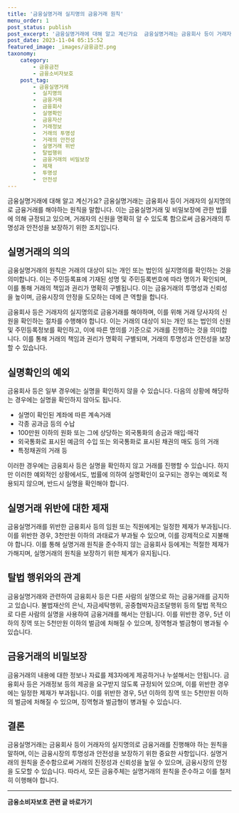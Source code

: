 ```yaml
---
title: '금융실명거래 실지명의 금융거래 원칙'
menu_order: 1
post_status: publish
post_excerpt: '금융실명거래에 대해 알고 계신가요  금융실명거래는 금융회사 등이 거래자의 실지명의로 금융거래를 해야하는 원칙을 말합니다. 이는 금융실명거래 및 비밀보장에 관한 법률에 의해 규정되고 있으며, 거래자의 신원을 명확히 알 수 있도록 함으로써 금융거래의 투명성과 안전성을 보장하기 위한 조치입니다.'
post_date: 2023-11-04 05:15:52
featured_image: _images/금융금전.png
taxonomy:
    category:
        - 금융금전
        - 금융소비자보호
    post_tag:
        - 금융실명거래
        -  실지명의
        -  금융거래
        -  금융회사
        -  실명확인
        -  금융자산
        -  거래정보
        -  거래의 투명성
        -  거래의 안전성
        -  실명거래 위반
        -  탈법행위
        -  금융거래의 비밀보장
        -  제재
        -  투명성
        -  안전성
---
```



금융실명거래에 대해 알고 계신가요? 금융실명거래는 금융회사 등이 거래자의 실지명의로 금융거래를 해야하는 원칙을 말합니다. 이는 금융실명거래 및 비밀보장에 관한 법률에 의해 규정되고 있으며, 거래자의 신원을 명확히 알 수 있도록 함으로써 금융거래의 투명성과 안전성을 보장하기 위한 조치입니다.

## 실명거래의 의의

금융실명거래의 원칙은 거래의 대상이 되는 개인 또는 법인의 실지명의를 확인하는 것을 의미합니다. 이는 주민등록표에 기재된 성명 및 주민등록번호에 따라 명의가 확인되며, 이를 통해 거래의 책임과 권리가 명확히 구별됩니다. 이는 금융거래의 투명성과 신뢰성을 높이며, 금융시장의 안정을 도모하는 데에 큰 역할을 합니다.

금융회사 등은 거래자의 실지명의로 금융거래를 해야하며, 이를 위해 거래 당사자의 신원을 확인하는 절차를 수행해야 합니다. 이는 거래의 대상이 되는 개인 또는 법인의 신원 및 주민등록정보를 확인하고, 이에 따른 명의를 기준으로 거래를 진행하는 것을 의미합니다. 이를 통해 거래의 책임과 권리가 명확히 구별되며, 거래의 투명성과 안전성을 보장할 수 있습니다.

## 실명확인의 예외

금융회사 등은 일부 경우에는 실명을 확인하지 않을 수 있습니다. 다음의 상황에 해당하는 경우에는 실명을 확인하지 않아도 됩니다.

- 실명이 확인된 계좌에 따른 계속거래
- 각종 공과금 등의 수납
- 100만원 이하의 원화 또는 그에 상당하는 외국통화의 송금과 매입·매각
- 외국통화로 표시된 예금의 수입 또는 외국통화로 표시된 채권의 매도 등의 거래
- 특정채권의 거래 등

이러한 경우에는 금융회사 등은 실명을 확인하지 않고 거래를 진행할 수 있습니다. 하지만 이러한 예외적인 상황에서도, 법률에 의하여 실명확인이 요구되는 경우는 예외로 적용되지 않으며, 반드시 실명을 확인해야 합니다.

## 실명거래 위반에 대한 제재

금융실명거래를 위반한 금융회사 등의 임원 또는 직원에게는 일정한 제재가 부과됩니다. 이를 위반한 경우, 3천만원 이하의 과태료가 부과될 수 있으며, 이를 강제적으로 지불해야 합니다. 이를 통해 실명거래 원칙을 준수하지 않는 금융회사 등에게는 적절한 제재가 가해지며, 실명거래의 원칙을 보장하기 위한 체계가 유지됩니다.

## 탈법 행위와의 관계

금융실명거래와 관련하여 금융회사 등은 다른 사람의 실명으로 하는 금융거래를 금지하고 있습니다. 불법재산의 은닉, 자금세탁행위, 공중협박자금조달행위 등의 탈법 목적으로 다른 사람의 실명을 사용하여 금융거래를 해서는 안됩니다. 이를 위반한 경우, 5년 이하의 징역 또는 5천만원 이하의 벌금에 처해질 수 있으며, 징역형과 벌금형이 병과될 수 있습니다.

## 금융거래의 비밀보장

금융거래의 내용에 대한 정보나 자료를 제3자에게 제공하거나 누설해서는 안됩니다. 금융회사 등은 거래정보 등의 제공을 요구받지 않도록 규정되어 있으며, 이를 위반한 경우에는 일정한 제재가 부과됩니다. 이를 위반한 경우, 5년 이하의 징역 또는 5천만원 이하의 벌금에 처해질 수 있으며, 징역형과 벌금형이 병과될 수 있습니다.

## 결론

금융실명거래는 금융회사 등이 거래자의 실지명의로 금융거래를 진행해야 하는 원칙을 말하며, 이는 금융시장의 투명성과 안전성을 보장하기 위한 중요한 사항입니다. 실명거래의 원칙을 준수함으로써 거래의 진정성과 신뢰성을 높일 수 있으며, 금융시장의 안정을 도모할 수 있습니다. 따라서, 모든 금융주체는 실명거래의 원칙을 준수하고 이를 철저히 이행해야 합니다.
<!-- wp:separator -->
<hr class="wp-block-separator has-alpha-channel-opacity"/>
<!-- /wp:separator -->

<!-- wp:group {"backgroundColor":"base","layout":{"type":"constrained"}} -->
<div class="wp-block-group has-base-background-color has-background"><!-- wp:paragraph {"align":"center","fontSize":"medium"} -->
<p class="has-text-align-center has-large-font-size"><strong>금융소비자보호 관련 글 바로가기</strong></p>
<!-- /wp:paragraph -->


<!-- wp:latest-posts
{"categories":[{"id":12706,"count":19,"description":"","link":"https://uknowlaw.com/category/%ea%b8%88%ec%9c%b5%ec%86%8c%eb%b9%84%ec%9e%90%eb%b3%b4%ed%98%b8/","name":"금융소비자보호","slug":"금융소비자보호","taxonomy":"category","parent":0,"meta":[],"_links":{"self":[{"href":"https://uknowlaw.com/wp-json/wp/v2/categories/12706"}],"collection":[{"href":"https://uknowlaw.com/wp-json/wp/v2/categories"}],"about":[{"href":"https://uknowlaw.com/wp-json/wp/v2/taxonomies/category"}],"wp:post_type":[{"href":"https://uknowlaw.com/wp-json/wp/v2/posts?categories=12706"}],"curies":[{"name":"wp","href":"https://api.w.org/{rel}","templated":true}]}}]} /--></div>
<!-- /wp:group -->